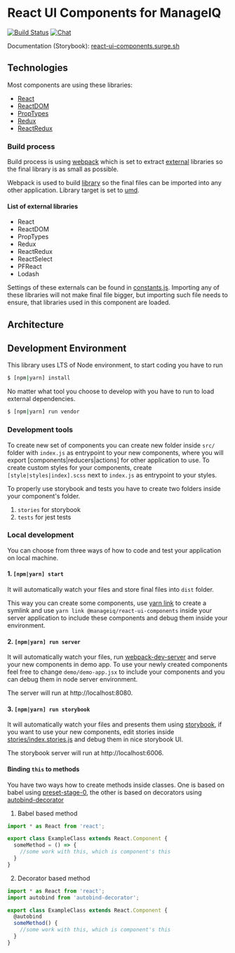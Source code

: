 # React UI Components for ManageIQ
[![Build Status](https://travis-ci.org/ManageIQ/react-ui-components.svg?branch=master)](https://travis-ci.org/ManageIQ/react-ui-components)
[![Chat](https://badges.gitter.im/Join%20Chat.svg)](https://gitter.im/ManageIQ/manageiq/ui?utm_source=badge&utm_medium=badge&utm_campaign=pr-badge&utm_content=badge)

Documentation (Storybook): [react-ui-components.surge.sh](https://react-ui-components.surge.sh)

## Technologies

Most components are using these libraries:
* [React](https://github.com/facebook/react)
* [ReactDOM](https://github.com/facebook/react/tree/master/packages/react-dom)
* [PropTypes](https://github.com/facebook/prop-types)
* [Redux](https://github.com/reactjs/redux)
* [ReactRedux](https://github.com/reactjs/react-redux)

### Build process

Build process is using [webpack](https://github.com/webpack/webpack) which is set to extract
[external](https://webpack.js.org/configuration/externals/) libraries so the final library is as small as possible.

Webpack is used to build [library](https://webpack.js.org/guides/author-libraries/#expose-the-library) so the final
files can be imported into any other application. Library target is set to [umd](https://github.com/umdjs/umd).

#### List of external libraries
* React
* ReactDOM
* PropTypes
* Redux
* ReactRedux
* ReactSelect
* PFReact
* Lodash

Settings of these externals can be found in [constants.js](/scripts/constants.js). Importing any of these libraries will
not make final file bigger, but importing such file needs to ensure, that libraries used in this component are loaded.

## Architecture
## Development Environment
This library uses LTS of Node environment, to start coding you have to run
```bash
$ [npm|yarn] install
```

No matter what tool you choose to develop with you have to run to load external dependencies.
```bash
$ [npm|yarn] run vendor
```

### Development tools
To create new set of components you can create new folder inside `src/` folder with `index.js` as entrypoint to your new
components, where you will export [components|reducers|actions] for other application to use. To create custom styles for
your components, create `[style|styles|index].scss` next to `index.js` as entrypoint to your styles.

To properly use storybook and tests you have to create two folders inside your component's folder.

1. `stories` for storybook
2. `tests` for jest tests

### Local development
You can choose from three ways of how to code and test your application on local machine.

#### 1. `[npm|yarn] start`

It will automatically watch your files and store final files into `dist` folder.

This way you can create some components, use [yarn link](https://yarnpkg.com/en/docs/cli/link) to create a symlink and use `yarn link @manageiq/react-ui-components` inside your server application to include these components and debug them inside your environment.

#### 2. `[npm|yarn] run server`

It will automatically watch your files, run [webpack-dev-server](https://github.com/webpack/webpack-dev-server) and
serve your new components in demo app. To use your newly created components feel free to change `demo/demo-app.jsx` to include
your components and you can debug them in node server environment.

The server will run at http://localhost:8080.

#### 3. `[npm|yarn] run storybook`
It will automatically watch your files and presents them using [storybook](https://storybook.js.org/), if you want
to use your new components, edit stories inside [stories/index.stories.js](/stories/index.stories.js) and debug them in
nice storybook UI.

The storybook server will run at http://localhost:6006.

#### Binding `this` to methods
You have two ways how to create methods inside classes. One is based on babel using [preset-stage-0](https://babeljs.io/docs/plugins/preset-stage-0/), the other is based on decorators using
[autobind-decorator](https://github.com/andreypopp/autobind-decorator)

1. Babel based method
```javascript 1.8
import * as React from 'react';

export class ExampleClass extends React.Component {
  someMethod = () => {
    //some work with this, which is component's this
  }
}
```

2. Decorator based method
```javascript 1.8
import * as React from 'react';
import autobind from 'autobind-decorator';

export class ExampleClass extends React.Component {
  @autobind
  someMethod() {
    //some work with this, which is component's this
  }
}
```
